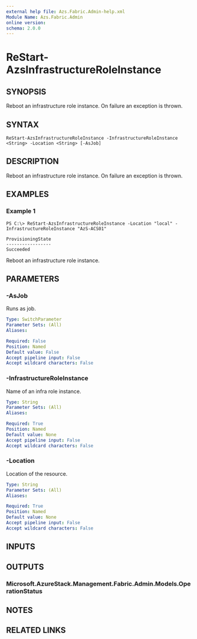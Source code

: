 ```yaml
---
external help file: Azs.Fabric.Admin-help.xml
Module Name: Azs.Fabric.Admin
online version: 
schema: 2.0.0
---
```


# ReStart-AzsInfrastructureRoleInstance

## SYNOPSIS
Reboot an infrastructure role instance.  On failure an exception is thrown.

## SYNTAX

```
ReStart-AzsInfrastructureRoleInstance -InfrastructureRoleInstance <String> -Location <String> [-AsJob]
```

## DESCRIPTION
Reboot an infrastructure role instance.  On failure an exception is thrown.

## EXAMPLES

### Example 1
```
PS C:\> ReStart-AzsInfrastructureRoleInstance -Location "local" -InfrastructureRoleInstance "AzS-ACS01"

ProvisioningState
-----------------
Succeeded
```

Reboot an infrastructure role instance.

## PARAMETERS

### -AsJob
Runs as job.

```yaml
Type: SwitchParameter
Parameter Sets: (All)
Aliases: 

Required: False
Position: Named
Default value: False
Accept pipeline input: False
Accept wildcard characters: False
```

### -InfrastructureRoleInstance
Name of an infra role instance.

```yaml
Type: String
Parameter Sets: (All)
Aliases: 

Required: True
Position: Named
Default value: None
Accept pipeline input: False
Accept wildcard characters: False
```

### -Location
Location of the resource.

```yaml
Type: String
Parameter Sets: (All)
Aliases: 

Required: True
Position: Named
Default value: None
Accept pipeline input: False
Accept wildcard characters: False
```

## INPUTS

## OUTPUTS

### Microsoft.AzureStack.Management.Fabric.Admin.Models.OperationStatus

## NOTES

## RELATED LINKS

